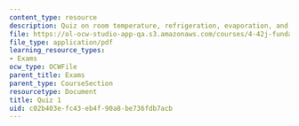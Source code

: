 ```yaml
---
content_type: resource
description: Quiz on room temperature, refrigeration, evaporation, and energy flow.
file: https://ol-ocw-studio-app-qa.s3.amazonaws.com/courses/4-42j-fundamentals-of-energy-in-buildings-fall-2010/c02b403efc43eb4f90a8be736fdb7acb_MIT4_42JF10_quiz01.pdf
file_type: application/pdf
learning_resource_types:
- Exams
ocw_type: OCWFile
parent_title: Exams
parent_type: CourseSection
resourcetype: Document
title: Quiz 1
uid: c02b403e-fc43-eb4f-90a8-be736fdb7acb
---
```


